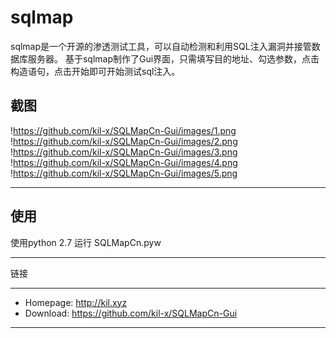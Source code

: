 # sqlmap


sqlmap是一个开源的渗透测试工具，可以自动检测和利用SQL注入漏洞并接管数据库服务器。 
基于sqlmap制作了Gui界面，只需填写目的地址、勾选参数，点击构造语句，点击开始即可开始测试sql注入。

截图
----

!https://github.com/kil-x/SQLMapCn-Gui/images/1.png
!https://github.com/kil-x/SQLMapCn-Gui/images/2.png
!https://github.com/kil-x/SQLMapCn-Gui/images/3.png
!https://github.com/kil-x/SQLMapCn-Gui/images/4.png
!https://github.com/kil-x/SQLMapCn-Gui/images/5.png

----

使用
----

使用python 2.7  运行 SQLMapCn.pyw

----

链接

----

* Homepage: http://kil.xyz
* Download: https://github.com/kil-x/SQLMapCn-Gui
----
